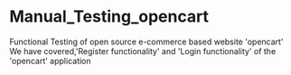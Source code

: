 # Manual_Testing_opencart
Functional Testing of open source e-commerce based website 'opencart'
We have covered,'Register functionality' and 'Login functionality' of the 'opencart' application
